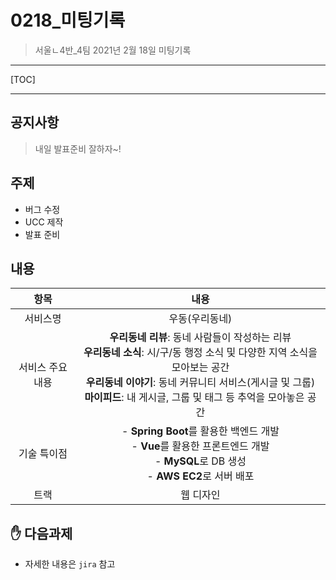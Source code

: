 # 0218_미팅기록

> 서울ㄴ4반_4팀 2021년 2월 18일 미팅기록

---

[TOC]

---



## 공지사항

> 내일 발표준비 잘하자~!



## 주제

- 버그 수정
- UCC 제작
- 발표 준비




## 내용

|      항목       |                             내용                             |
| :-------------: | :----------------------------------------------------------: |
|    서비스명     |                        우동(우리동네)                        |
| 서비스 주요내용 | **우리동네 리뷰**: 동네 사람들이 작성하는 리뷰<br />**우리동네 소식**: 시/구/동 행정 소식 및 다양한 지역 소식을 모아보는 공간<br />**우리동네 이야기**: 동네 커뮤니티 서비스(게시글 및 그룹)<br />**마이피드**: 내 게시글, 그룹 및 태그 등 추억을 모아놓은 공간 |
|   기술 특이점   | - **Spring Boot**를 활용한 백엔드 개발<br />- **Vue**를 활용한 프론트엔드 개발<br />- **MySQL**로 DB 생성<br />- **AWS EC2**로 서버 배포 |
|      트랙       |                          웹 디자인                           |



## :hand: 다음과제

- 자세한 내용은 `jira` 참고
